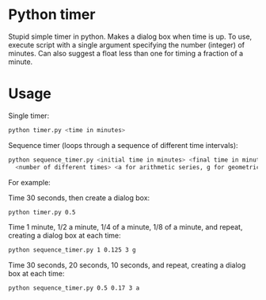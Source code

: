 # Python timer
Stupid simple timer in python. Makes a dialog box when time is up. 
To use, execute script with a single argument specifying the number (integer) of minutes. Can also suggest a float less than one for timing a fraction of a minute.

# Usage

Single timer:
```bash
python timer.py <time in minutes>
```

Sequence timer (loops through a sequence of different time intervals):
```bash
python sequence_timer.py <initial time in minutes> <final time in minutes> \
  <number of different times> <a for arithmetic series, g for geometric series>
```

For example:

Time 30 seconds, then create a dialog box:
```bash
python timer.py 0.5
```

Time 1 minute, 1/2 a minute, 1/4 of a minute, 1/8 of a minute, and repeat, creating a dialog box at each time:
```bash
python sequence_timer.py 1 0.125 3 g
```

Time 30 seconds, 20 seconds, 10 seconds, and repeat, creating a dialog box at each time:
```bash
python sequence_timer.py 0.5 0.17 3 a
```
